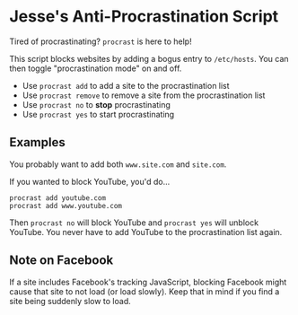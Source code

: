 # Jesse's Anti-Procrastination Script

Tired of procrastinating? `procrast` is here to help!

This script blocks websites by adding a bogus entry to `/etc/hosts`. You can then toggle "procrastination mode" on and off.

- Use `procrast add` to add a site to the procrastination list
- Use `procrast remove` to remove a site from the procrastination list
- Use `procrast no` to **stop** procrastinating
- Use `procrast yes` to start procrastinating

## Examples

You probably want to add both `www.site.com` and `site.com`.

If you wanted to block YouTube, you'd do...

```console
procrast add youtube.com
procrast add www.youtube.com
```

Then `procrast no` will block YouTube and `procrast yes` will unblock YouTube. You never have to add YouTube to the procrastination list again.

## Note on Facebook

If a site includes Facebook's tracking JavaScript, blocking Facebook might cause that site to not load (or load slowly). Keep that in mind if you find a site being suddenly slow to load.

